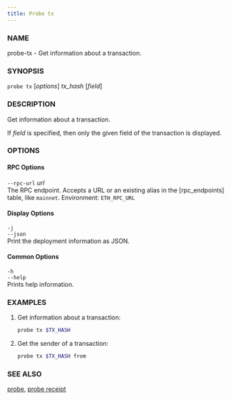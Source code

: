 ```yaml
---
title: Probe tx
---
```


### NAME

probe-tx - Get information about a transaction.

### SYNOPSIS

`probe tx` [*options*] _tx_hash_ [*field*]

### DESCRIPTION

Get information about a transaction.

If _field_ is specified, then only the given field of the transaction is displayed.

### OPTIONS

#### RPC Options

`--rpc-url` _url_  
The RPC endpoint. Accepts a URL or an existing alias in the [rpc_endpoints] table, like `mainnet`.
Environment: `ETH_RPC_URL`

#### Display Options

`-j`  
`--json`  
 Print the deployment information as JSON.

#### Common Options

`-h`  
`--help`  
Prints help information.

### EXAMPLES

1. Get information about a transaction:

   ```sh
   probe tx $TX_HASH
   ```

2. Get the sender of a transaction:
   ```sh
   probe tx $TX_HASH from
   ```

### SEE ALSO

[probe](./probe.md), [probe receipt](./probe-receipt.md)
